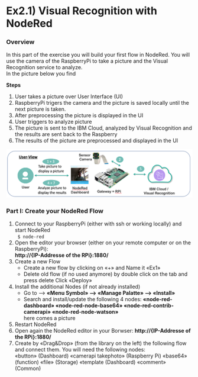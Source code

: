 # Ex2.1) Visual Recognition with NodeRed

### Overview
In this part of the exercise you will build your first flow in NodeRed. You will use the camera of the RaspberryPi to take a picture and the Visual Recognition service to analyze.  
In the picture below you find

**Steps**
1. User takes a picture over User Interface (UI)
2. RaspberryPi trigers the camera and the picture is saved locally until the next picture is taken.
3. After preprocessing the picture is displayed in the UI
4. User triggers to analyze picture
5. The picture is sent to the IBM Cloud, analyzed by Visual Recognition and the results are sent back to the Raspberry
6. The results of the picture are preprocessed and displayed in the UI

![alt text](https://github.com/you-R-I/workshops/blob/master/images/Ex1-Description.png "Overview Ex2.1")


### Part I: Create your NodeRed Flow

1. Connect to your RaspberryPi (either with ssh or working locally) and start NodeRed  
``` $ node-red```  
2. Open the editor your browser (either on your remote computer or on the RaspberryPi):  
  **http://{IP-Addresse of the RPi}:1880/**
3. Create a new Flow
	- Create a new flow by clicking on «+» and Name it «Ex1»
	- Delete old flow (if no used anymore) by double click on the tab and press delete Click «Deploy» 
4. Install the additional Nodes (if not already installed)
	- Go to --> **«Menu Symbol» --> «Manage Palatte» --> «Install»**
	- Search and install/update the following 4 nodes:
		**«node-red-dashboard»  «node-red-node-base64»  «node-red-contrib-camerapi»  «node-red-node-watson»**   
		here comes a picture
5. Restart NodeRed 
6. Open again the NodeRed editor in your Borwser: **http://{IP-Addresse of the RPi}:1880/**
7. Create by «Drag&Drop» (from the library on the left) the following flow and connect them. You will need the following nodes:  
«button» (Dashboard)  «camerapi takephoto» (Raspberry Pi) «base64» (function)  «file» (Storage) «template (Dashboard)   «comment» (Common)


